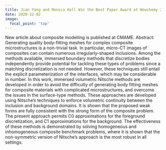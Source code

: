 ```yaml
---
title: Jian Yang and Monica Hall Win the Best Paper Award at Wowchemy 2020
date: 2020-12-02
image:
  focal_point: 'top'
---
```


New article about composite modelling is published at CMAME.
Abstract:
Generating quality body-fitting meshes for complex composite microstructures is a non-trivial task. In particular, micro-CT images of composites can contain numerous irregularly-shaped inclusions. Among the methods available, immersed boundary methods that discretize bodies independently provide potential for tackling these types of problems since a matching discretization is not needed. However, these techniques still entail the explicit parameterization of the interfaces, which may be considerable in number. In this work, immersed volumetric Nitsche methods are developed in order to avoid the difficulty of generating body fitting meshes for composite materials with complicated microstructures, and overcome the issues in the surface-type methods. These approaches are developed using Nitsche’s techniques to enforce volumetric continuity between the inclusion and background domains. It is shown that the proposed weak forms are fully consistent with the strong form of the composite problem. The present approach permits C0 approximations for the foreground discretization, and C1 approximations for the background. The effectiveness of these methods is demonstrated by solving homogeneous and inhomogeneous composite benchmark problems, where it is shown that the non-symmetric version of Nitsche’s approach is the most robust in all settings.